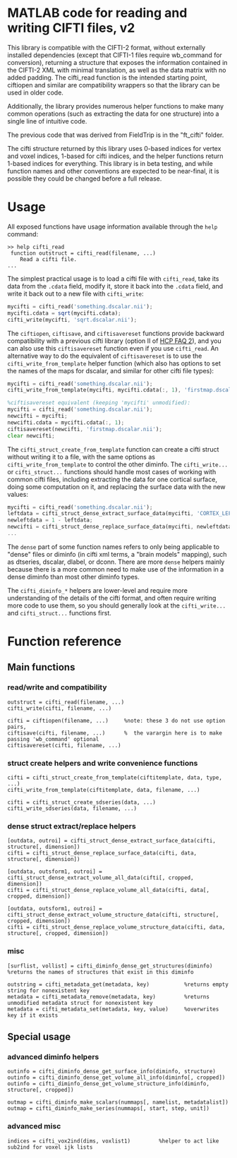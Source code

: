 MATLAB code for reading and writing CIFTI files, v2
==================================================================

This library is compatible with the CIFTI-2 format, without
externally installed dependencies (except that CIFTI-1 files require
wb_command for conversion), returning a structure that exposes the
information contained in the CIFTI-2 XML with minimal translation, as well
as the data matrix with no added padding.  The cifti_read function is
the intended starting point, ciftiopen and similar are compatibility
wrappers so that the library can be used in older code.

Additionally, the library provides numerous helper functions to make many
common operations (such as extracting the data for one structure) into a
single line of intuitive code.

The previous code that was derived from FieldTrip is in the "ft_cifti"
folder.

The cifti structure returned by this library uses 0-based
indices for vertex and voxel indices, 1-based for cifti indices, and
the helper functions return 1-based indices for everything.  This library
is in beta testing, and while function names and other conventions are
expected to be near-final, it is possible they could be changed before
a full release.

# Usage
All exposed functions have usage information available through the `help` command:

```
>> help cifti_read
 function outstruct = cifti_read(filename, ...)
    Read a cifti file.
...
```

The simplest practical usage is to load a cifti file with `cifti_read`, take
its data from the `.cdata` field, modify it, store it back into the `.cdata` field,
and write it back out to a new file with `cifti_write`:

```octave
mycifti = cifti_read('something.dscalar.nii');
mycifti.cdata = sqrt(mycifti.cdata);
cifti_write(mycifti, 'sqrt.dscalar.nii');
```

The `ciftiopen`, `ciftisave`, and `ciftisavereset` functions provide backward
compatibility with a previous cifti library (option II of
[HCP FAQ 2](https://wiki.humanconnectome.org/display/PublicData/HCP+Users+FAQ#HCPUsersFAQ-2.HowdoyougetCIFTIfilesintoMATLAB?)),
and you can also use this `ciftisavereset` function even if you use `cifti_read`.
An alternative way to do the equivalent of `ciftisavereset` is to use the
`cifti_write_from_template` helper function (which also has options to set
the names of the maps for dscalar, and similar for other cifti file types):

```octave
mycifti = cifti_read('something.dscalar.nii');
cifti_write_from_template(mycifti, mycifti.cdata(:, 1), 'firstmap.dscalar.nii', 'namelist', {'map #1'});

%ciftisavereset equivalent (keeping 'mycifti' unmodified):
mycifti = cifti_read('something.dscalar.nii');
newcifti = mycifti;
newcifti.cdata = mycifti.cdata(:, 1);
ciftisavereset(newcifti, 'firstmap.dscalar.nii');
clear newcifti;
```

The `cifti_struct_create_from_template` function can create a cifti struct without writing
it to a file, with the same options as `cifti_write_from_template` to control the other
diminfo.  The `cifti_write...` or `cifti_struct...` functions should handle most cases of
working with common cifti files, including extracting the data for one cortical surface,
doing some computation on it, and replacing the surface data with the new values:

```octave
mycifti = cifti_read('something.dscalar.nii');
leftdata = cifti_struct_dense_extract_surface_data(mycifti, 'CORTEX_LEFT');
newleftdata = 1 - leftdata;
newcifti = cifti_struct_dense_replace_surface_data(mycifti, newleftdata, 'CORTEX_LEFT');
...
```

The `dense` part of some function names refers to only being applicable to "dense" files
or diminfo (in cifti xml terms, a "brain models" mapping), such as dtseries, dscalar,
dlabel, or dconn.  There are more `dense` helpers mainly because there is a more common
need to make use of the information in a dense diminfo than most other diminfo types.

The `cifti_diminfo_*` helpers are lower-level and require more understanding of the
details of the cifti format, and often require writing more code to use them, so you
should generally look at the `cifti_write...` and `cifti_struct...` functions first.

# Function reference
## Main functions
### read/write and compatibility
```
outstruct = cifti_read(filename, ...)
cifti_write(cifti, filename, ...)

cifti = ciftiopen(filename, ...)     %note: these 3 do not use option pairs,
ciftisave(cifti, filename, ...)      %  the varargin here is to make passing 'wb_command' optional
ciftisavereset(cifti, filename, ...)
```
### struct create helpers and write convenience functions
```
cifti = cifti_struct_create_from_template(ciftitemplate, data, type, ...)
cifti_write_from_template(ciftitemplate, data, filename, ...)

cifti = cifti_struct_create_sdseries(data, ...)
cifti_write_sdseries(data, filename, ...)
```
### dense struct extract/replace helpers
```
[outdata, outroi] = cifti_struct_dense_extract_surface_data(cifti, structure[, dimension])
cifti = cifti_struct_dense_replace_surface_data(cifti, data, structure[, dimension])

[outdata, outsform1, outroi] = cifti_struct_dense_extract_volume_all_data(cifti[, cropped, dimension])
cifti = cifti_struct_dense_replace_volume_all_data(cifti, data[, cropped, dimension])

[outdata, outsform1, outroi] = cifti_struct_dense_extract_volume_structure_data(cifti, structure[, cropped, dimension])
cifti = cifti_struct_dense_replace_volume_structure_data(cifti, data, structure[, cropped, dimension])
```
### misc
```
[surflist, vollist] = cifti_diminfo_dense_get_structures(diminfo)     %returns the names of structures that exist in this diminfo

outstring = cifti_metadata_get(metadata, key)           %returns empty string for nonexistent key
metadata = cifti_metadata_remove(metadata, key)         %returns unmodified metadata struct for nonexistent key
metadata = cifti_metadata_set(metadata, key, value)     %overwrites key if it exists
```
## Special usage
### advanced diminfo helpers
```
outinfo = cifti_diminfo_dense_get_surface_info(diminfo, structure)
outinfo = cifti_diminfo_dense_get_volume_all_info(diminfo[, cropped])
outinfo = cifti_diminfo_dense_get_volume_structure_info(diminfo, structure[, cropped])

outmap = cifti_diminfo_make_scalars(nummaps[, namelist, metadatalist])
outmap = cifti_diminfo_make_series(nummaps[, start, step, unit])
```
### advanced misc
```
indices = cifti_vox2ind(dims, voxlist1)         %helper to act like sub2ind for voxel ijk lists
```
